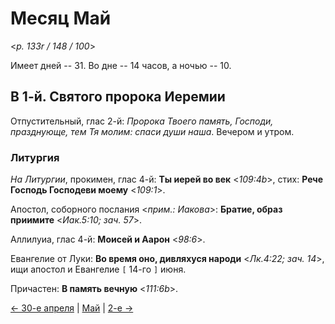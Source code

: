 # Месяц Май

<*p. 133r / 148 / 100*>

Имеет дней -- 31. Во дне -- 14 часов, а ночью -- 10.

## В 1-й. Святого пророка Иеремии

Отпустительный, глас 2-й: *Пророка Твоего память, Господи, празднующе, тем Тя молим: спаси души наша*. 
Вечером и утром.

### Литургия

*На Литургии*, прокимен, глас 4-й: **Ты иерей во век** <*109:4b*>, стих: **Рече Господь Господеви моему** <*109:1*>. 
 
Апостол, соборного послания <*прим.: Иакова*>: **Братие, образ приимите** <*Иак.5:10; зач. 57*>. 

Аллилуиа, глас 4-й: **Моисей и Аарон** <*98:6*>. 

Евангелие от Луки: **Во время оно, дивляхуся народи** <*Лк.4:22; зач. 14*>, 
ищи апостол и Евангелие `[` 14-го `]` июня. 

Причастен: **В память вечную** <*111:6b*>. 

[← 30-е апреля](../04_april/04_30_MES.ru.md) | [Май](README.md#1-й) | [2-е →](05_02_MES.ru.md)
